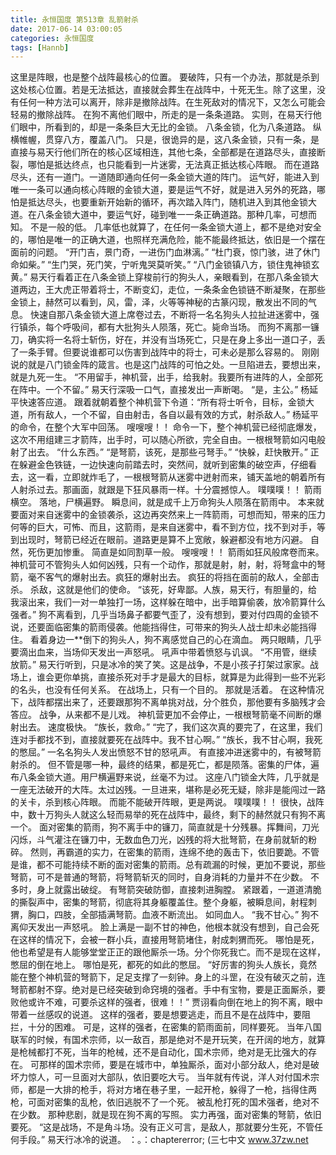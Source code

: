 ```yaml
---
title: 永恒国度 第513章 乱箭射杀
date: 2017-06-14 03:00:05
categories: 永恒国度
tags: [Hannb]
---
```


这里是阵眼，也是整个战阵最核心的位置。
要破阵，只有一个办法，那就是杀到这处核心位置。若是无法抵达，直接就会葬生在战阵中，十死无生。除了这里，没有任何一种方法可以离开，除非是撤除战阵。在生死敌对的情况下，又怎么可能会轻易的撤除战阵。
在狗不离他们眼中，所走的是一条条道路。
实则，在易天行他们眼中，所看到的，却是一条条巨大无比的金锁。
八条金锁，化为八条道路。
纵横帷幄，贯穿八方，覆盖八门。
只是，很诡异的是，这八条金锁，只有一条，是直接与易天行他们所在的核心区域相连，其他七条，全部都是在道路尽头，直接断裂，哪怕是抵达终点，也只能看到一片迷雾，无法真正抵达核心阵眼。
而在道路尽头，还有一道门。一道随即通向任何一条金锁大道的阵门。
运气好，能进入到唯一一条可以通向核心阵眼的金锁大道，要是运气不好，就是进入另外的死路，哪怕是抵达尽头，也要重新开始新的循环，再次踏入阵门，随机进入到其他金锁大道。在八条金锁大道中，要运气好，碰到唯一一条正确道路。那种几率，可想而知。
不是一般的低。
几率低也就算了，在任何一条金锁大道上，都不是绝对安全的，哪怕是唯一的正确大道，也照样充满危险，能不能最终抵达，依旧是一个摆在面前的问题。
“开门吉，景门奇，一进伤门血淋漓。”
“杜门衰，惊门骇，进了休门命如柴。”
“生门哭，死门笑，宁听鬼哭莫听笑。”
“八门金锁镇八方，锁住鬼神锁玄黄。”
易天行看着正在八条金锁上穿梭前行的狗头人，亲眼看到，在那八条金锁大道两边，王大虎正带着将士，不断变幻，走位，一条条金色锁链不断凝聚，在那些金锁上，赫然可以看到，风，雷，泽，火等等神秘的古篆闪现，散发出不同的气息。
快速自那八条金锁大道上席卷过去，不断将一名名狗头人拉扯进迷雾中，强行镇杀，每个呼吸间，都有大批狗头人陨落，死亡。毙命当场。
而狗不离那一镰刀，确实将一名将士斩伤，好在，并没有当场死亡，只是在身上多出一道口子，丢了一条手臂。但要说谁都可以伤害到战阵中的将士，可未必是那么容易的。
刚刚说的就是八门锁金阵的箴言。也是这门战阵的可怕之处。一旦陷进去，要想出来，就是九死一生。
“不用留手，神机营，出手，给我射。我要所有进阵的人，全部死在阵中。一个不留。”
易天行深吸一口气，直接发出一声断喝。
“是，主公。”
杨延平快速答应道。
跟着就朝着整个神机营下令道：“所有将士听令，目标，金锁大道，所有敌人，一个不留，自由射击，各自以最有效的方式，射杀敌人。”
杨延平的命令，在整个大军中回荡。
嗖嗖嗖！！
命令一下，整个神机营已经彻底爆发，这次不用组建三才箭阵，出手时，可以随心所欲，完全自由。一根根弩箭如闪电般射了出去。
“什么东西。”
“是弩箭，该死，是那些弓弩手。”
“快躲，赶快散开。”
正在躲避金色铁链，一边快速向前踏去时，突然间，就听到密集的破空声，仔细看去，这一看，立即就炸毛了，一根根弩箭从迷雾中迸射而来，铺天盖地的朝着所有人射杀过去。那画面，就跟是下狂风暴雨一样。十分震撼惊人。
噗噗噗！！
箭雨横空。
落地，尸横遍野。
瞬息间，就是成千上万命狗头人陨落在箭雨中。
本来就要面对来自迷雾中的金锁袭杀，这边再突然来上一阵箭雨，可想而知，带来的压力何等的巨大，可怖、而且，这箭雨，是来自迷雾中，看不到方位，找不到对手，等到出现时，弩箭已经近在眼前。道路更是算不上宽敞，躲避都没有地方闪避。
自然，死伤更加惨重。
简直是如同割草一般。
嗖嗖嗖！！
箭雨如狂风般席卷而来。
神机营可不管狗头人如何凶残，只有一个动作，那就是射，射，射，将弩盒中的弩箭，毫不客气的爆射出去。疯狂的爆射出去。
疯狂的将挡在面前的敌人，全部击杀。
杀敌，这就是他们的使命。
“该死，好卑鄙。人族，易天行，有胆量的，给我滚出来，我们一对一单独打一场，这样躲在暗中，出手暗算偷袭，放冷箭算什么强者。”
狗不离看到，几乎当场鼻子都要气歪了，没有想到，要对付四周的金锁不说，还要面临密集的箭雨侵袭。他能挡得住，可带来的狗头人战士却未必能挡得住。
看着身边一**倒下的狗头人，狗不离感觉自己的心在滴血。
两只眼睛，几乎要滴出血来，当场仰天发出一声怒吼。
吼声中带着愤怒与讥讽。
“不用管，继续放箭。”
易天行听到，只是冰冷的笑了笑。这是战争，不是小孩子打架过家家。战场上，谁会更你单挑，直接杀死对手才是最大的目标，就算是为此得到一些不光彩的名头，也没有任何关系。
在战场上，只有一个目的。
那就是活着。
在这种情况下，战阵都摆出来了，还要跟那狗不离单挑对战，分个胜负，那他要有多脑残才会答应。
战争，从来都不是儿戏。
神机营更加不会停止，一根根弩箭毫不间断的爆射出去。
速度极快。
“族长，救命。”
“完了，我们这次真的要完了，在这里，我们连对手都找不到，直接就要死在战阵中。我不甘心啊。”
“族长，我不甘心啊，我死的憋屈。”
一名名狗头人发出愤怒不甘的怒吼声。
有直接冲进迷雾中的，有被弩箭射杀的。
但不管是哪一种，最终的结果，都是死亡，都是陨落。密集的尸体，遍布八条金锁大道。用尸横遍野来说，丝毫不为过。
这座八门锁金大阵，几乎就是一座无法破开的大阵。太过凶残。一旦进来，堪称是必死无疑，除非是能闯过一路的关卡，杀到核心阵眼。
而能不能破开阵眼，更是两说。
噗噗噗！！
很快，战阵中，数十万狗头人就这么轻而易举的死在战阵中，最终，剩下的赫然就只有狗不离一个。
面对密集的箭雨，狗不离手中的镰刀，简直就是十分残暴。挥舞间，刀光闪烁，斗气灌注在镰刀中，无数血色刀光，凶残的将大批弩箭，在身前就斩的粉碎。
然则，再霸道的实力，在密集的箭雨，连绵不绝的轰击下，依旧要跪。不管是谁，都不可能持续不断的面对密集的箭雨。总有疏漏的时候，更加不要说，那些弩箭，可不是普通的弩箭，将弩箭斩灭的同时，自身消耗的力量并不在少数。
不多时，身上就露出破绽。
有弩箭突破防御，直接刺进胸膛。
紧跟着，一道道清脆的撕裂声中，密集的弩箭，彻底将其身躯覆盖住。整个身躯，被瞬息间，射程刺猬，胸口，四肢，全部插满弩箭。血液不断流出。
如同血人。
“我不甘心。”
狗不离仰天发出一声怒吼。
脸上满是一副不甘的神色，他根本就没有想到，自己会死在这样的情况下，会被一群小兵，直接用弩箭堵住，射成刺猬而死。
哪怕是死，他也希望是有人能够堂堂正正的跟他厮杀一场。分个你死我亡。而不是现在这样，憋屈的倒在地上。
哪怕是死，都死的如此的憋屈。
“好厉害的狗头人族长，竟然能在整个神机营的弩箭下，足足支撑了一刻钟。身上的斗罡，在没有破灭之前，连弩箭都射不穿。绝对是已经突破到命窍境的强者。手中有宝物，要是正面厮杀，要败他或许不难，可要杀这样的强者，很难！！”
贾诩看向倒在地上的狗不离，眼中带着一丝感叹的说道。
这样的强者，要是想要逃走，而且不是在战阵中，要阻拦，十分的困难。
可是，这样的强者，在密集的箭雨面前，同样要死。
当年八国联军的时候，有国术宗师，以一敌百，那是绝对不是开玩笑，在开阔的地方，就算是枪械都打不死，当年的枪械，还不是自动化，国术宗师，绝对是无比强大的存在。
可那样的国术宗师，要是在城市中，单独厮杀，面对小部分敌人，绝对是破坏力惊人，可一旦面对大部队，依旧要吃大亏。
当年就有传说，洋人对付国术宗师，都是一大排的枪手，将对方堵在巷子里，一起开枪，躲得了一枪，挡得住两枪，可面对密集的乱枪，依旧逃脱不了一个死。
被乱枪打死的国术强者，绝对不在少数。
那种悲剧，就是现在狗不离的写照。
实力再强，面对密集的弩箭，依旧要死。
“这是战场，不是角斗场。没有正义可言，是敌人，那就要分生死，不管任何手段。”
易天行冰冷的说道。
：。：chaptererror;
(三七中文 www.37zw.net